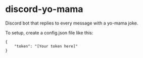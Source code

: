 # discord-yo-mama
Discord bot that replies to every message with a yo-mama joke.

To setup, create a config.json file like this:
```
{
    "token": "[Your token here]"
}
```
